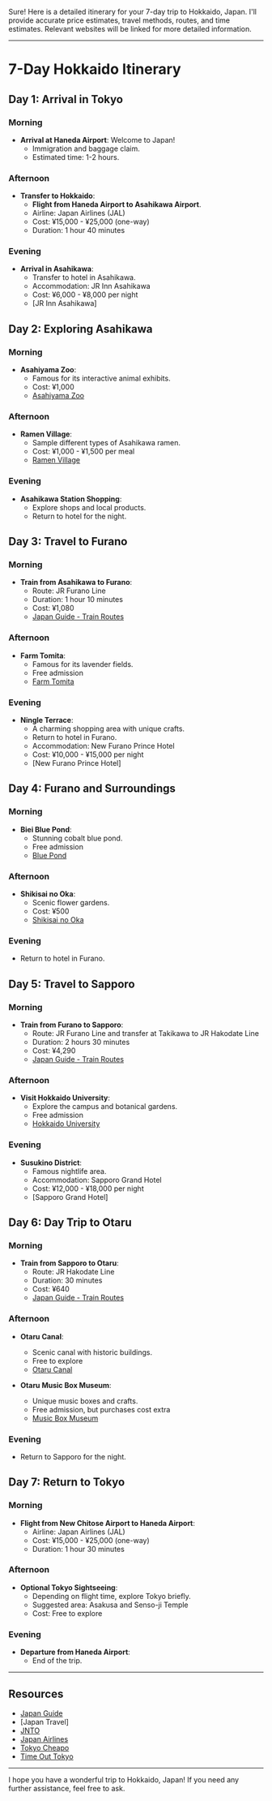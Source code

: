 Sure! Here is a detailed itinerary for your 7-day trip to Hokkaido, Japan. I'll provide accurate price estimates, travel methods, routes, and time estimates. Relevant websites will be linked for more detailed information.

---

# 7-Day Hokkaido Itinerary

## Day 1: Arrival in Tokyo

### Morning
- **Arrival at Haneda Airport**: Welcome to Japan!
  - Immigration and baggage claim.
  - Estimated time: 1-2 hours.

### Afternoon
- **Transfer to Hokkaido**:
  - **Flight from Haneda Airport to Asahikawa Airport**.
  - Airline: Japan Airlines (JAL)
  - Cost: ¥15,000 - ¥25,000 (one-way)
  - Duration: 1 hour 40 minutes

### Evening
- **Arrival in Asahikawa**:
  - Transfer to hotel in Asahikawa.
  - Accommodation: JR Inn Asahikawa
  - Cost: ¥6,000 - ¥8,000 per night
  - [JR Inn Asahikawa]

## Day 2: Exploring Asahikawa

### Morning
- **Asahiyama Zoo**:
  - Famous for its interactive animal exhibits.
  - Cost: ¥1,000
  - [Asahiyama Zoo](https://www.japan-guide.com/e/e6893.html)

### Afternoon
- **Ramen Village**:
  - Sample different types of Asahikawa ramen.
  - Cost: ¥1,000 - ¥1,500 per meal
  - [Ramen Village](https://www.japan-guide.com/e/e6891.html)

### Evening
- **Asahikawa Station Shopping**:
  - Explore shops and local products.
  - Return to hotel for the night.

## Day 3: Travel to Furano

### Morning
- **Train from Asahikawa to Furano**:
  - Route: JR Furano Line
  - Duration: 1 hour 10 minutes
  - Cost: ¥1,080
  - [Japan Guide - Train Routes](https://www.japan-guide.com/e/e6905.html)

### Afternoon
- **Farm Tomita**:
  - Famous for its lavender fields.
  - Free admission
  - [Farm Tomita](https://www.japan-guide.com/e/e6826.html)

### Evening
- **Ningle Terrace**:
  - A charming shopping area with unique crafts.
  - Return to hotel in Furano.
  - Accommodation: New Furano Prince Hotel
  - Cost: ¥10,000 - ¥15,000 per night
  - [New Furano Prince Hotel]

## Day 4: Furano and Surroundings

### Morning
- **Biei Blue Pond**:
  - Stunning cobalt blue pond.
  - Free admission
  - [Blue Pond](https://www.japan-guide.com/e/e6829.html)

### Afternoon
- **Shikisai no Oka**:
  - Scenic flower gardens.
  - Cost: ¥500
  - [Shikisai no Oka](https://www.japan-guide.com/e/e6828.html)

### Evening
- Return to hotel in Furano.

## Day 5: Travel to Sapporo

### Morning
- **Train from Furano to Sapporo**:
  - Route: JR Furano Line and transfer at Takikawa to JR Hakodate Line
  - Duration: 2 hours 30 minutes
  - Cost: ¥4,290
  - [Japan Guide - Train Routes](https://www.japan-guide.com/e/e6905.html)

### Afternoon
- **Visit Hokkaido University**:
  - Explore the campus and botanical gardens.
  - Free admission
  - [Hokkaido University](https://www.japan-guide.com/e/e5302.html)

### Evening
- **Susukino District**:
  - Famous nightlife area.
  - Accommodation: Sapporo Grand Hotel
  - Cost: ¥12,000 - ¥18,000 per night
  - [Sapporo Grand Hotel]

## Day 6: Day Trip to Otaru

### Morning
- **Train from Sapporo to Otaru**:
  - Route: JR Hakodate Line
  - Duration: 30 minutes
  - Cost: ¥640
  - [Japan Guide - Train Routes](https://www.japan-guide.com/e/e6705.html)

### Afternoon
- **Otaru Canal**:
  - Scenic canal with historic buildings.
  - Free to explore
  - [Otaru Canal](https://www.japan-guide.com/e/e6706.html)

- **Otaru Music Box Museum**:
  - Unique music boxes and crafts.
  - Free admission, but purchases cost extra
  - [Music Box Museum](https://www.japan-guide.com/e/e6709.html)

### Evening
- Return to Sapporo for the night.

## Day 7: Return to Tokyo

### Morning
- **Flight from New Chitose Airport to Haneda Airport**:
  - Airline: Japan Airlines (JAL)
  - Cost: ¥15,000 - ¥25,000 (one-way)
  - Duration: 1 hour 30 minutes

### Afternoon
- **Optional Tokyo Sightseeing**:
  - Depending on flight time, explore Tokyo briefly.
  - Suggested area: Asakusa and Senso-ji Temple
  - Cost: Free to explore


### Evening
- **Departure from Haneda Airport**:
  - End of the trip.

---

## Resources
- [Japan Guide](https://www.japan-guide.com/)
- [Japan Travel]
- [JNTO](https://www.jnto.go.jp/eng/)
- [Japan Airlines](https://www.jal.co.jp/enl/)
- [Tokyo Cheapo](https://tokyocheapo.com/)
- [Time Out Tokyo](https://www.timeout.com/tokyo)

---

I hope you have a wonderful trip to Hokkaido, Japan! If you need any further assistance, feel free to ask.